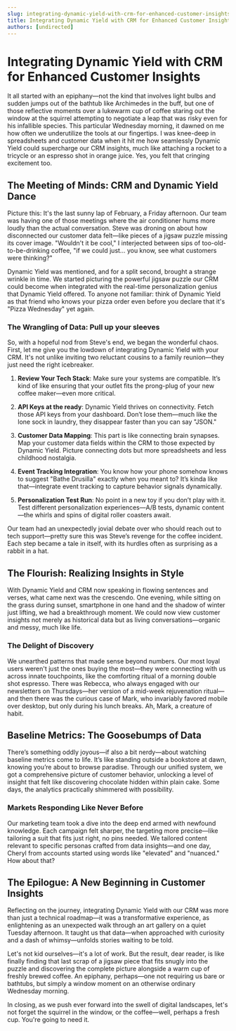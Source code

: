```yaml
---
slug: integrating-dynamic-yield-with-crm-for-enhanced-customer-insights
title: Integrating Dynamic Yield with CRM for Enhanced Customer Insights
authors: [undirected]
---
```



# Integrating Dynamic Yield with CRM for Enhanced Customer Insights

It all started with an epiphany—not the kind that involves light bulbs and sudden jumps out of the bathtub like Archimedes in the buff, but one of those reflective moments over a lukewarm cup of coffee staring out the window at the squirrel attempting to negotiate a leap that was risky even for his infallible species. This particular Wednesday morning, it dawned on me how often we underutilize the tools at our fingertips. I was knee-deep in spreadsheets and customer data when it hit me how seamlessly Dynamic Yield could supercharge our CRM insights, much like attaching a rocket to a tricycle or an espresso shot in orange juice. Yes, you felt that cringing excitement too.

## The Meeting of Minds: CRM and Dynamic Yield Dance

Picture this: It's the last sunny lap of February, a Friday afternoon. Our team was having one of those meetings where the air conditioner hums more loudly than the actual conversation. Steve was droning on about how disconnected our customer data felt—like pieces of a jigsaw puzzle missing its cover image. "Wouldn't it be cool," I interjected between sips of too-old-to-be-drinking coffee, "if we could just... you know, see what customers were thinking?"

Dynamic Yield was mentioned, and for a split second, brought a strange wrinkle in time. We started picturing the powerful jigsaw puzzle our CRM could become when integrated with the real-time personalization genius that Dynamic Yield offered. To anyone not familiar: think of Dynamic Yield as that friend who knows your pizza order even before you declare that it's "Pizza Wednesday" yet again. 

### The Wrangling of Data: Pull up your sleeves

So, with a hopeful nod from Steve's end, we began the wonderful chaos. First, let me give you the lowdown of integrating Dynamic Yield with your CRM. It's not unlike inviting two reluctant cousins to a family reunion—they just need the right icebreaker.

1. **Review Your Tech Stack**: Make sure your systems are compatible. It’s kind of like ensuring that your outlet fits the prong-plug of your new coffee maker—even more critical.

2. **API Keys at the ready**: Dynamic Yield thrives on connectivity. Fetch those API keys from your dashboard. Don’t lose them—much like the lone sock in laundry, they disappear faster than you can say "JSON."

3. **Customer Data Mapping**: This part is like connecting brain synapses. Map your customer data fields within the CRM to those expected by Dynamic Yield. Picture connecting dots but more spreadsheets and less childhood nostalgia.

4. **Event Tracking Integration**: You know how your phone somehow knows to suggest "Bathe Drusilla" exactly when you meant to? It’s kinda like that—integrate event tracking to capture behavior signals dynamically.

5. **Personalization Test Run**: No point in a new toy if you don’t play with it. Test different personalization experiences—A/B tests, dynamic content—the whirls and spins of digital roller coasters await.

Our team had an unexpectedly jovial debate over who should reach out to tech support—pretty sure this was Steve’s revenge for the coffee incident. Each step became a tale in itself, with its hurdles often as surprising as a rabbit in a hat.

## The Flourish: Realizing Insights in Style

With Dynamic Yield and CRM now speaking in flowing sentences and verses, what came next was the crescendo. One evening, while sitting on the grass during sunset, smartphone in one hand and the shadow of winter just lifting, we had a breakthrough moment. We could now view customer insights not merely as historical data but as living conversations—organic and messy, much like life.

### The Delight of Discovery

We unearthed patterns that made sense beyond numbers. Our most loyal users weren't just the ones buying the most—they were connecting with us across innate touchpoints, like the comforting ritual of a morning double shot espresso. There was Rebecca, who always engaged with our newsletters on Thursdays—her version of a mid-week rejuvenation ritual—and then there was the curious case of Mark, who invariably favored mobile over desktop, but only during his lunch breaks. Ah, Mark, a creature of habit. 

## Baseline Metrics: The Goosebumps of Data

There’s something oddly joyous—if also a bit nerdy—about watching baseline metrics come to life. It’s like standing outside a bookstore at dawn, knowing you’re about to browse paradise. Through our unified system, we got a comprehensive picture of customer behavior, unlocking a level of insight that felt like discovering chocolate hidden within plain cake. Some days, the analytics practically shimmered with possibility.

### Markets Responding Like Never Before

Our marketing team took a dive into the deep end armed with newfound knowledge. Each campaign felt sharper, the targeting more precise—like tailoring a suit that fits just right, no pins needed. We tailored content relevant to specific personas crafted from data insights—and one day, Cheryl from accounts started using words like "elevated" and "nuanced." How about that?

## The Epilogue: A New Beginning in Customer Insights

Reflecting on the journey, integrating Dynamic Yield with our CRM was more than just a technical roadmap—it was a transformative experience, as enlightening as an unexpected walk through an art gallery on a quiet Tuesday afternoon. It taught us that data—when approached with curiosity and a dash of whimsy—unfolds stories waiting to be told.

Let's not kid ourselves—it's a lot of work. But the result, dear reader, is like finally finding that last scrap of a jigsaw piece that fits snugly into the puzzle and discovering the complete picture alongside a warm cup of freshly brewed coffee. An epiphany, perhaps—one not requiring us bare or bathtubs, but simply a window moment on an otherwise ordinary Wednesday morning.

In closing, as we push ever forward into the swell of digital landscapes, let's not forget the squirrel in the window, or the coffee—well, perhaps a fresh cup. You're going to need it.